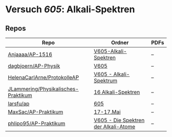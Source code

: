 # Versuch *605*: Alkali-Spektren

## Repos

|                                       Repo                                       |                                                                  Ordner                                                                   |PDFs|
|----------------------------------------------------------------------------------|-------------------------------------------------------------------------------------------------------------------------------------------|----|
|[Anjaaaa/AP-1516](../repo/Anjaaaa/AP-1516)                                        |[V605-Alkali-Spektren](https://github.com/anjabeck/AP-1516/tree/master/V605-Alkali-Spektren)                                               |–   |
|[dagbjoern/AP-Physik](../repo/dagbjoern/AP-Physik)                                |[V605](https://github.com/dagbjoern/AP-Physik/tree/master/V605)                                                                            |–   |
|[HelenaCarlArne/ProtokolleAP](../repo/HelenaCarlArne/ProtokolleAP)                |[V605 - Alkali-Spektrum](https://github.com/HelenaCarlArne/ProtokolleAP/tree/master/V605%20-%20Alkali-Spektrum)                            |–   |
|[JLammering/Physikalisches-Praktikum](../repo/JLammering/Physikalisches-Praktikum)|[16 Alkali-Spektren](https://github.com/JLammering/Physikalisches-Praktikum/tree/master/16%20Alkali-Spektren)                              |–   |
|[larsfu/ap](../repo/larsfu/ap)                                                    |[605](https://github.com/larsfu/ap/tree/master/605)                                                                                        |–   |
|[MaxSac/AP-Praktikum](../repo/MaxSac/AP-Praktikum)                                |[17-17.Mai](https://github.com/MaxSac/AP-Praktikum/tree/master/17-17.Mai)                                                                  |–   |
|[phlipo95/AP-Praktikum](../repo/phlipo95/AP-Praktikum)                            |[V605 - Die Spektren der Alkali-Atome](https://github.com/phlipo95/AP-Praktikum/tree/master/V605%20-%20Die%20Spektren%20der%20Alkali-Atome)|–   |
